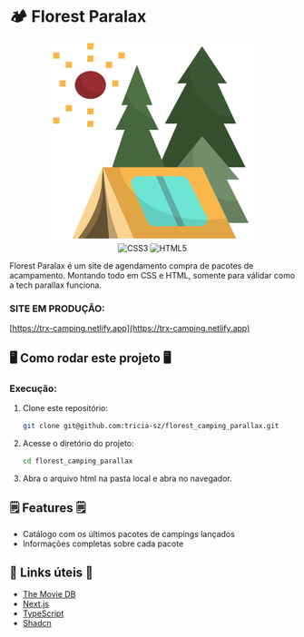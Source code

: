 # 🏕️ Florest Paralax

<div align="center">
<img src="https://raw.githubusercontent.com/tricia-sz/florest-camping-parallax/refs/heads/main/.gitassets/capa.png" width="350" />


<!-- <div data-badges>
  <img src="https://img.shields.io/github/stars/portfolio-projetos-dev/kino?style=for-the-badge" alt="GitHub stars" />
  <img src="https://img.shields.io/github/forks/portfolio-projetos-dev/kino?style=for-the-badge" alt="GitHub forks" />
  <img src="https://img.shields.io/github/issues/portfolio-projetos-dev/kino?style=for-the-badge" alt="GitHub issues" />
</div> -->

<div data-badges>
  <!-- <img src="https://img.shields.io/badge/next.js-%23000000.svg?style=for-the-badge&logo=nextdotjs&logoColor=white" alt="Next.js" /> -->
  <!-- <img src="https://img.shields.io/badge/typescript-%23007ACC.svg?style=for-the-badge&logo=typescript&logoColor=white" alt="TypeScript" /> -->
  <!-- <img src="https://img.shields.io/badge/react-%2320232a.svg?style=for-the-badge&logo=react&logoColor=%2361DAFB" alt="React" />
  <img src="https://img.shields.io/badge/node.js-%2343853D.svg?style=for-the-badge&logo=node.js&logoColor=white" alt="Node.js" /> -->
  <img src="https://img.shields.io/badge/css3-%231572B6.svg?style=for-the-badge&logo=css3&logoColor=white" alt="CSS3" />
  <img src="https://img.shields.io/badge/html5-%23E34F26.svg?style=for-the-badge&logo=html5&logoColor=white" alt="HTML5" />
</div>
</div>

Florest Paralax é um site de agendamento compra de pacotes de acampamento.
Montando todo em CSS e HTML, somente para válidar como a tech parallax funciona.

### SITE EM PRODUÇÃO:

[https://trx-camping.netlify.app](https://trx-camping.netlify.app)

## 🖥️ Como rodar este projeto 🖥️


### Execução:

1. Clone este repositório:

   ```sh
   git clone git@github.com:tricia-sz/florest_camping_parallax.git
   ```

2. Acesse o diretório do projeto:

   ```sh
   cd florest_camping_parallax
   ```



6. Abra o arquivo html  na pasta local e abra no navegador.

## 🗒️ Features 🗒️

- Catálogo com os últimos pacotes de campings lançados
- Informações completas sobre cada pacote


## 💎 Links úteis 💎

- [The Movie DB](https://www.themoviedb.org)
- [Next.js](https://nextjs.org/docs)
- [TypeScript](https://www.typescriptlang.org/docs)
- [Shadcn](https://ui.shadcn.com)




